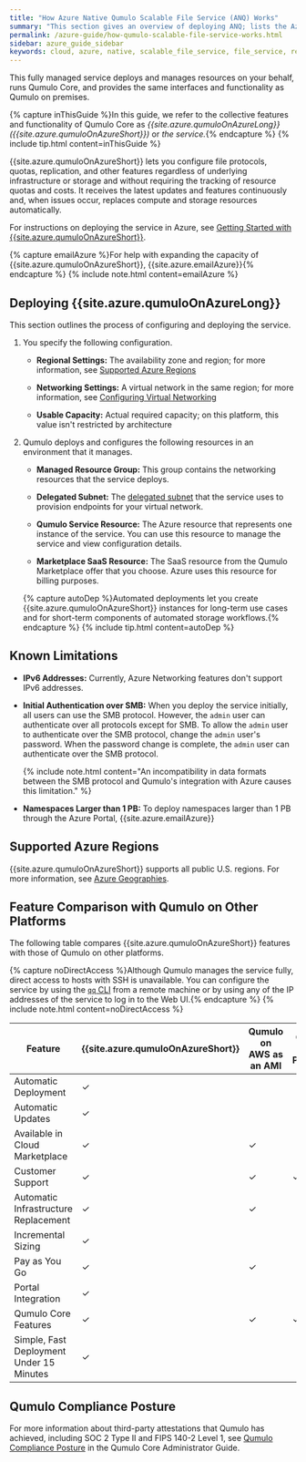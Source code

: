 ```yaml
---
title: "How Azure Native Qumulo Scalable File Service (ANQ) Works"
summary: "This section gives an overview of deploying ANQ; lists the Azure regions and compliance postures that the service supports; and explains the differences between this service, Qumulo on AWS as an AMI, and Qumulo on premises."
permalink: /azure-guide/how-qumulo-scalable-file-service-works.html
sidebar: azure_guide_sidebar
keywords: cloud, azure, native, scalable_file_service, file_service, regions, soc, fips_140-2
---
```


This fully managed service deploys and manages resources on your behalf, runs Qumulo Core, and provides the same interfaces and functionality as Qumulo on premises.

{% capture inThisGuide %}In this guide, we refer to the collective features and functionality of Qumulo Core as _{{site.azure.qumuloOnAzureLong}}({{site.azure.qumuloOnAzureShort}})_ or _the service._{% endcapture %}
{% include tip.html content=inThisGuide %}

{{site.azure.qumuloOnAzureShort}} lets you configure file protocols, quotas, replication, and other features regardless of underlying infrastructure or storage and without requiring the tracking of resource quotas and costs. It receives the latest updates and features continuously and, when issues occur, replaces compute and storage resources automatically. 

For instructions on deploying the service in Azure, see [Getting Started with {{site.azure.qumuloOnAzureShort}}](getting-started-qumulo-scalable-file-service.html).

{% capture emailAzure %}For help with expanding the capacity of {{site.azure.qumuloOnAzureShort}}, {{site.azure.emailAzure}}{% endcapture %}
{% include note.html content=emailAzure %}

## Deploying {{site.azure.qumuloOnAzureLong}}
This section outlines the process of configuring and deploying the service.

1. You specify the following configuration.

   * **Regional Settings:** The availability zone and region; for more information, see [Supported Azure Regions](#supported-azure-regions)

   * **Networking Settings:** A virtual network in the same region; for more information, see [Configuring Virtual Networking](configuring-virtual-networking-qumulo-scalable-file-service.html)

   * **Usable Capacity:** Actual required capacity; on this platform, this value isn't restricted by architecture

1. Qumulo deploys and configures the following resources in an environment that it manages.
   
   * **Managed Resource Group:** This group contains the networking resources that the service deploys.

   * **Delegated Subnet:** The [delegated subnet](https://learn.microsoft.com/en-us/azure/virtual-network/subnet-delegation-overview) that the service uses to provision endpoints for your virtual network.

   * **Qumulo Service Resource:** The Azure resource that represents one instance of the service. You can use this resource to manage the service and view configuration details. 

   * **Marketplace SaaS Resource:** The SaaS resource from the Qumulo Marketplace offer that you choose. Azure uses this resource for billing purposes.

   {% capture autoDep %}Automated deployments let you create {{site.azure.qumuloOnAzureShort}} instances for long-term use cases and for short-term components of automated storage workflows.{% endcapture %}
   {% include tip.html content=autoDep %}
   
   
## Known Limitations 
* **IPv6 Addresses:** Currently, Azure Networking features don't support IPv6 addresses.

* **Initial Authentication over SMB:** When you deploy the service initially, all users can use the SMB protocol. However, the `admin` user can authenticate over all protocols except for SMB. To allow the `admin` user to authenticate over the SMB protocol, change the `admin` user's password. When the password change is complete, the `admin` user can authenticate over the SMB protocol.

  {% include note.html content="An incompatibility in data formats between the SMB protocol and Qumulo's integration with Azure causes this limitation." %}

* **Namespaces Larger than 1 PB:** To deploy namespaces larger than 1 PB through the Azure Portal, {{site.azure.emailAzure}}


<a id="supported-azure-regions"></a>
## Supported Azure Regions
{{site.azure.qumuloOnAzureShort}} supports all public U.S. regions. For more information, see [Azure Geographies](https://azure.microsoft.com/en-us/explore/global-infrastructure/geographies/#geographies).

## Feature Comparison with Qumulo on Other Platforms
The following table compares {{site.azure.qumuloOnAzureShort}} features with those of Qumulo on other platforms.

{% capture noDirectAccess %}Although Qumulo manages the service fully, direct access to hosts with SSH is unavailable. You can configure the service by using the [`qq` CLI](https://care.qumulo.com/hc/en-us/articles/115014875988) from a remote machine or by using any of the IP addresses of the service to log in to the Web UI.{% endcapture %}
{% include note.html content=noDirectAccess %}

<table>
  <thead>
    <tr>
      <th>Feature</th>
      <th width="15%">{{site.azure.qumuloOnAzureShort}}</th>
      <th width="15%">Qumulo on AWS as an AMI</th>
      <th width="15%">Qumulo on Premises</th>
    </tr>
  </thead>
  <tbody>
    <tr>
      <td>Automatic Deployment</td>
      <td>&#10003;</td>
      <td></td>
      <td></td>
    </tr>
    <tr>
      <td>Automatic Updates</td>
      <td>&#10003;</td>
      <td></td>
      <td></td>
    </tr>
    <tr>
      <td>Available in Cloud Marketplace</td>
      <td>&#10003;</td>
      <td>&#10003;</td>
      <td></td>
    </tr>
    <tr>
      <td>Customer Support</td>
      <td>&#10003;</td>
      <td>&#10003;</td>
      <td>&#10003;</td>
    </tr>
    <tr>
      <td>Automatic Infrastructure Replacement</td>
      <td>&#10003;</td>
      <td>&#10003;</td>
      <td></td>
    </tr>
    <tr>
      <td>Incremental Sizing</td>
      <td>&#10003;</td>
      <td></td>
      <td></td>
    </tr>
    <tr>
      <td>Pay as You Go</td>
      <td>&#10003;</td>
      <td>&#10003;</td>
      <td></td>
    </tr>
    <tr>
      <td>Portal Integration</td>
      <td>&#10003;</td>
      <td></td>
      <td></td>
    </tr>
    <tr>
      <td>Qumulo Core Features</td>
      <td>&#10003;</td>
      <td>&#10003;</td>
      <td>&#10003;</td>
    </tr>
    <tr>
      <td>Simple, Fast Deployment Under 15 Minutes</td>
      <td>&#10003;</td>
      <td></td>
      <td></td>
    </tr>
  </tbody>
</table>


## Qumulo Compliance Posture
For more information about third-party attestations that Qumulo has achieved, including SOC 2 Type II and FIPS 140-2 Level 1, see [Qumulo Compliance Posture](https://docs.qumulo.com/administrator-guide/getting-started-qumulo-core/qumulo-compliance-posture.html) in the Qumulo Core Administrator Guide.
